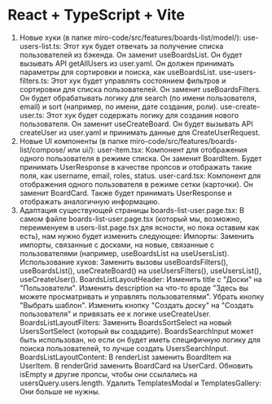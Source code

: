 # React + TypeScript + Vite

1. Новые хуки (в папке miro-code/src/features/boards-list/model/):
use-users-list.ts: Этот хук будет отвечать за получение списка пользователей из бэкенда. Он заменит useBoardsList. Он будет вызывать API getAllUsers из user.yaml.
Он должен принимать параметры для сортировки и поиска, как useBoardsList.
use-users-filters.ts: Этот хук будет управлять состоянием фильтров и сортировки для списка пользователей. Он заменит useBoardsFilters.
Он будет обрабатывать логику для search (по имени пользователя, email) и sort (например, по имени, дате создания, роли).
use-create-user.ts: Этот хук будет содержать логику для создания нового пользователя. Он заменит useCreateBoard.
Он будет вызывать API createUser из user.yaml и принимать данные для CreateUserRequest.
2. Новые UI компоненты (в папке miro-code/src/features/boards-list/compose/ или ui/):
user-item.tsx: Компонент для отображения одного пользователя в режиме списка. Он заменит BoardItem.
Будет принимать UserResponse в качестве пропсов и отображать такие поля, как username, email, roles, status.
user-card.tsx: Компонент для отображения одного пользователя в режиме сетки (карточки). Он заменит BoardCard.
Также будет принимать UserResponse и отображать аналогичную информацию.
3. Адаптация существующей страницы boards-list-user.page.tsx:
В самом файле boards-list-user.page.tsx (который мы, возможно, переименуем в users-list.page.tsx для ясности, но пока оставим как есть), нам нужно будет изменить следующее:
Импорты: Заменить импорты, связанные с досками, на новые, связанные с пользователями (например, useBoardsList на useUsersList).
Использование хуков: Заменить вызовы useBoardsFilters(), useBoardsList(), useCreateBoard() на useUsersFilters(), useUsersList(), useCreateUser().
BoardsListLayoutHeader:
Изменить title с "Доски" на "Пользователи".
Изменить description на что-то вроде "Здесь вы можете просматривать и управлять пользователями".
Убрать кнопку "Выбрать шаблон".
Изменить кнопку "Создать доску" на "Создать пользователя" и привязать ее к логике useCreateUser.
BoardsListLayoutFilters:
Заменить BoardsSortSelect на новый UsersSortSelect (который вы создадите).
BoardsSearchInput может быть использован, но если он будет иметь специфичную логику для поиска пользователей, то лучше создать UsersSearchInput.
BoardsListLayoutContent:
В renderList заменить BoardItem на UserItem.
В renderGrid заменить BoardCard на UserCard.
Обновить isEmpty и другие пропсы, чтобы они ссылались на usersQuery.users.length.
Удалить TemplatesModal и TemplatesGallery: Они больше не нужны.